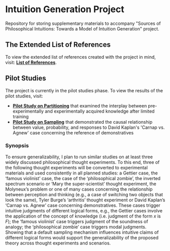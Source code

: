 # Intuition Generation Project
Repository for storing supplementary materials to accompany "Sources of Philosophical Intuitions: Towards a Model of Intuition Generation" project.

## The Extended List of References

To view the extended list of references created with the project in mind, visit: [**List of References**](https://github.com/DominikDziedzic/IntuitionGenerationProject/blob/main/List%20of%20References%20-%20Towards%20a%20Model%20of%20Intuition%20Generation.pdf).

## Pilot Studies

The project is currently in the pilot studies phase. To view the results of the pilot studies, visit:
- [**Pilot Study on Partitioning**](https://github.com/DominikDziedzic/PilotStudyPartitioning) that examined the interplay between pre-experimentally and experimentally acquired knowledge after limited training
- [**Pilot Study on Sampling**](https://github.com/DominikDziedzic/PilotStudySampling) that demonstrated the causal relationship between value, probability, and responses to David Kaplan's 'Carnap vs. Agnew' case concerning the reference of demonstratives

### Synopsis

To ensure generalizability, I plan to run similar studies on at least three widely discussed philosophical thought experiments. To this end, three of the following thought experiments will be converted to experimental materials and used consistently in all planned studies: a Gettier case, the ‘famous violinist’ case, the case of the ‘philosophical zombie’, the inverted spectrum scenario or ‘Mary the super-scientist’ thought experiment, the Molyneux’s problem or one of many cases concerning the relationship between perception and thinking (e.g., a case of switching two objects that look the same), Tyler Burge’s ‘arthritis’ thought experiment or David Kaplan’s ‘Carnap vs. Agnew’ case concerning demonstratives. These cases trigger intuitive judgments of different logical forms, e.g., the Gettier cases involve the application of the concept of knowledge (i.e. judgment of the form _x_ is _F_); the ‘famous violinist’ case triggers judgment of the soundness of analogy; the ‘philosophical zombie’ case triggers modal judgments. Showing that a default sampling mechanism influences intuitive claims of different logical forms would support the generalizability of the proposed theory across thought experiments and scenarios.
